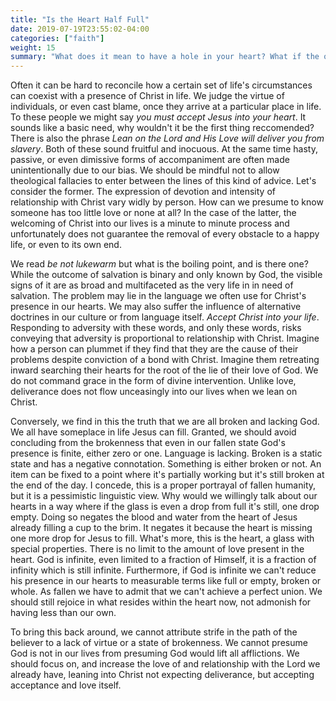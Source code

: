 ```yaml
---
title: "Is the Heart Half Full"
date: 2019-07-19T23:55:02-04:00
categories: ["faith"]
weight: 15
summary: "What does it mean to have a hole in your heart? What if the our hearts can't be filled and that is a good thing?"
---
```


Often it can be hard to reconcile how a certain set of life's circumstances can coexist with a presence of Christ in life. We judge the virtue of individuals, or even cast blame, once they arrive at a particular place in life. To these people we might say *you must accept Jesus into your heart*. It sounds like a basic need, why wouldn't it be the first thing reccomended? There is also the phrase *Lean on the Lord and His Love will deliver you from slavery*. Both of these sound fruitful and inocuous. At the same time hasty, passive, or even dimissive forms of accompaniment are often made unintentionally due to our bias. We should be mindful not to allow theological fallacies to enter between the lines of this kind of advice. Let's consider the former. The expression of devotion and intensity of relationship with Christ vary widly by person. How can we presume to know someone has too little love or none at all? In the case of the latter, the welcoming of Christ into our lives is a minute to minute process and unfortunately does not guarantee the removal of every obstacle to a happy life, or even to its own end.

We read *be not lukewarm* but what is the boiling point, and is there one? While the outcome of salvation is binary and only known by God, the visible signs of it are as broad and multifaceted as the very life in in need of salvation. The problem may lie in the language we often use for Christ's presence in our hearts. We may also suffer the influence of alternative doctrines in our culture or from language itself. *Accept Christ into your life*. Responding to adversity with these words, and only these words, risks conveying that adversity is proportional to relationship with Christ. Imagine how a person can plummet if they find that they are the cause of their problems despite conviction of a bond with Christ. Imagine them retreating inward searching their hearts for the root of the lie of their love of God. We do not command grace in the form of divine intervention. Unlike love, deliverance does not flow unceasingly into our lives when we lean on Christ.

Conversely, we find in this the truth that we are all broken and lacking God. We all have someplace in life Jesus can fill. Granted, we should avoid concluding from the brokenness that even in our fallen state God's presence is finite, either zero or one. Language is lacking. Broken is a static state and has a negative connotation. Something is either broken or not. An item can be fixed to a point where it's partially working but it's still broken at the end of the day. I concede, this is a proper portrayal of fallen humanity, but it is a  pessimistic linguistic view. Why would we willingly talk about our hearts in a way where if the glass is even a drop from full it's still, one drop empty. Doing so negates the blood and water from the heart of Jesus already filling a cup to the brim. It negates it because the heart is missing one more drop for Jesus to fill. What's more, this is the heart, a glass with special properties. There is no limit to the amount of  love present in the heart. God is infinite, even limited to a fraction of Himself, it is a fraction of infinity which is still infinite. Furthermore, if God is infinite we can't reduce his presence in our hearts to measurable terms like full or empty, broken or whole. As fallen we have to admit that we can't achieve a perfect union. We should still rejoice in what resides within the heart now, not admonish for having less than our own.

To bring this back around, we cannot attribute strife in the path of the believer to a lack of virtue or a state of brokenness. We cannot presume God is not in our lives from presuming God would lift all afflictions. We should focus on, and increase the love of and relationship with the Lord we already have, leaning into Christ not expecting deliverance, but accepting acceptance and love itself. 
